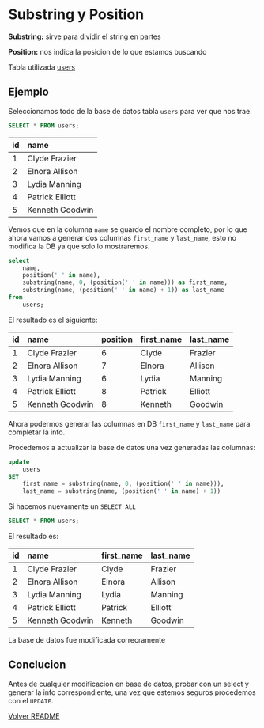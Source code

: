 # Substring y Position

**Substring:** sirve para dividir el string en partes

**Position:** nos indica la posicion de lo que estamos buscando

Tabla utilizada [users](../db/04/user-table.sql)

## Ejemplo

Seleccionamos todo de la base de datos tabla `users` para ver que nos trae.

```sql
SELECT * FROM users;
```

| id  | name            |
| :-- | :-------------- |
| 1   | Clyde Frazier   |
| 2   | Elnora Allison  |
| 3   | Lydia Manning   |
| 4   | Patrick Elliott |
| 5   | Kenneth Goodwin |

Vemos que en la columna `name` se guardo el nombre completo, por lo que ahora vamos a generar dos columnas `first_name` y `last_name`, esto no modifica la DB ya que solo lo mostraremos.

```sql
select
    name,
    position(' ' in name),
    substring(name, 0, (position(' ' in name))) as first_name,
    substring(name, (position(' ' in name) + 1)) as last_name
from
    users;
```

El resultado es el siguiente:

| id  | name            | position | first_name | last_name |
| :-- | :-------------- | :------- | :--------- | :-------- |
| 1   | Clyde Frazier   | 6        | Clyde      | Frazier   |
| 2   | Elnora Allison  | 7        | Elnora     | Allison   |
| 3   | Lydia Manning   | 6        | Lydia      | Manning   |
| 4   | Patrick Elliott | 8        | Patrick    | Elliott   |
| 5   | Kenneth Goodwin | 8        | Kenneth    | Goodwin   |

Ahora podermos generar las columnas en DB `first_name` y `last_name` para completar la info.

Procedemos a actualizar la base de datos una vez generadas las columnas:

```sql
update
    users
SET
    first_name = substring(name, 0, (position(' ' in name))),
    last_name = substring(name, (position(' ' in name) + 1))
```

Si hacemos nuevamente un `SELECT ALL`

```sql
SELECT * FROM users;
```

El resultado es:

| id  | name            | first_name | last_name |
| :-- | :-------------- | :--------- | :-------- |
| 1   | Clyde Frazier   | Clyde      | Frazier   |
| 2   | Elnora Allison  | Elnora     | Allison   |
| 3   | Lydia Manning   | Lydia      | Manning   |
| 4   | Patrick Elliott | Patrick    | Elliott   |
| 5   | Kenneth Goodwin | Kenneth    | Goodwin   |

La base de datos fue modificada correcramente

## Conclucion

Antes de cualquier modificacion en base de datos, probar con un select y generar la info correspondiente, una vez que estemos seguros procedemos con el `UPDATE`.

[Volver README](../README.md)
